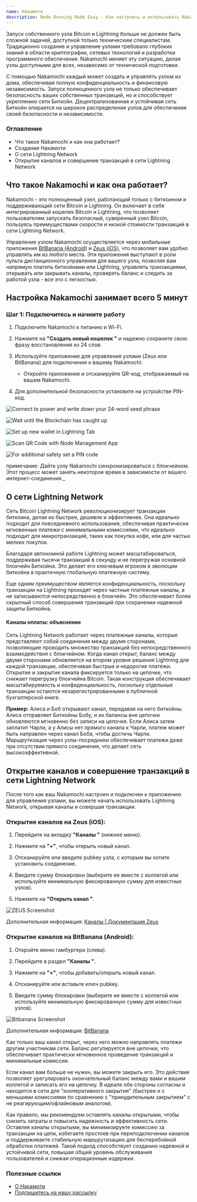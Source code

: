 ```yaml
---
name: Накамоти
description: Node Running Made Easy - Как настроить и использовать Nakamochi Bitcoin и Lightning node.
---
```

Запуск собственного узла Bitcoin и Lightning больше не должен быть сложной задачей, доступной только техническим специалистам. Традиционно создание и управление узлами требовало глубоких знаний в области криптографии, сетевых технологий и разработки программного обеспечения. Nakamochi меняет эту ситуацию, делая узлы доступными для всех, независимо от технической подготовки.

С помощью Nakamochi каждый может создать и управлять узлом из дома, обеспечивая полную конфиденциальность и финансовую независимость. Запуск полноценного узла не только обеспечивает безопасность ваших собственных транзакций, но и способствует укреплению сети Биткойн. Децентрализованная и устойчивая сеть Биткойн опирается на широкое распределение узлов для обеспечения своей безопасности и независимости.

### Оглавление


- Что такое Nakamochi и как она работает?
- Создание Накамоти
- О сети Lightning Network
- Открытие каналов и совершение транзакций в сети Lightning Network

## Что такое Nakamochi и как она работает?

Nakamochi - это полноценный узел, работающий только с биткоином и поддерживающий сети Bitcoin и Lightning. Он включает в себя интегрированный кошелек Bitcoin и Lightning, что позволяет пользователям запускать безопасный, суверенный узел Bitcoin, пользуясь преимуществами скорости и низкой стоимости транзакций в сети Lightning Network.

Управление узлом Nakamochi осуществляется через мобильные приложения [BitBanana (Android)](https://bitbanana.app) и [Zeus (iOS)](https://bitbanana.app), что позволяет вам удобно управлять им из любого места. Эти приложения выступают в роли пульта дистанционного управления для вашего узла, позволяя вам напрямую платить биткойнами или Lightning, управлять транзакциями, открывать или закрывать каналы, проверять баланс и следить за работой узла - все это с легкостью.

## Настройка Nakamochi занимает всего 5 минут

### Шаг 1: Подключитесь и начните работу

1. Подключите Nakamochi к питанию и Wi-Fi.

2. Нажмите на **"Создать новый кошелек "** и надежно сохраните свою фразу восстановления из 24 слов.

3. Используйте приложение для управления узлами (Zeus или BitBanana) для подключения к вашему Nakamochi:


   - Откройте приложение и отсканируйте QR-код, отображаемый на вашем Nakamochi.

4. Для дополнительной безопасности установите на устройстве PIN-код.

![Connect to power and write down your 24-word seed phrase](assets/en/01.webp)

![Wait until the Blockchain has caught up](assets/en/02.webp)

![Set up new wallet in Lightning Tab](assets/en/03.webp)

![Scan QR Code with Node Management App](assets/en/04.webp)

![For additional safety set a PIN code](asset/en/05.webp)

примечание: Дайте узлу Nakamochi синхронизироваться с блокчейном. Этот процесс может занять некоторое время в зависимости от вашего интернет-соединения._

## О сети Lightning Network

Сеть Bitcoin Lightning Network революционизирует транзакции биткоина, делая их быстрее, дешевле и эффективнее. Она идеально подходит для повседневного использования, обеспечивая практически мгновенные платежи с минимальными комиссиями, что идеально подходит для микротранзакций, таких как покупка кофе, или для частых мелких покупок.

Благодаря автономной работе Lightning может масштабироваться, поддерживая тысячи транзакций в секунду и не перегружая основной блокчейн Биткойна. Это делает его ключевым игроком в эволюции биткойна в практичную глобальную платежную систему.

Еще одним преимуществом является конфиденциальность, поскольку транзакции на Lightning проходят через частные платежные каналы, а не записываются непосредственно в блокчейн. Это обеспечивает более скрытный способ совершения транзакций при сохранении надежной защиты Биткойна.

#### Каналы оплаты: объяснение

Сеть Lightning Network работает через платежные каналы, которые представляют собой соединения между двумя сторонами, позволяющие проводить множество транзакций без непосредственного взаимодействия с блокчейном. Когда канал открыт, баланс между двумя сторонами обновляется на втором уровне решения Lightning для каждой транзакции, обеспечивая быстрые и недорогие платежи. Открытие и закрытие канала фиксируется только на цепочке, что снижает перегрузку блокчейна Bitcoin. Такая конструкция обеспечивает масштабируемость и конфиденциальность, поскольку отдельные транзакции остаются незарегистрированными в публичной бухгалтерской книге.

**Пример:** Алиса и Боб открывают канал, передавая на него биткойны. Алиса отправляет Биткойны Бобу, и их балансы вне цепочки обновляются мгновенно без записи на цепочке. Если Алиса затем заплатит Чарли, а у Алисы нет прямого канала к Чарли, платеж может быть направлен через канал Боба, чтобы достичь Чарли. Маршрутизация через узлы-посредники обеспечивает платежи даже при отсутствии прямого соединения, что делает сеть высокоэффективной.

## Открытие каналов и совершение транзакций в сети Lightning Network

После того как ваш Nakamochi настроен и подключен к приложению для управления узлами, вы можете начать использовать Lightning Network, открывая каналы и совершая транзакции.

### Открытие каналов на Zeus (iOS):

1. Перейдите на вкладку **"Каналы "** (нижнее меню).

2. Нажмите на **"+"**, чтобы открыть новый канал.

3. Отсканируйте или введите pubkey узла, с которым вы хотите установить соединение.

4. Введите сумму блокировки (выберите ее вместе с коллегой или используйте минимальную фиксированную сумму для известных узлов).

5. Нажмите на **"Открыть канал "**.

![ZEUS Screenshot](asset/en/06.webp)

Дополнительная информация: [Каналы | Документация Zeus](https://zeusln.app)

### Открытие каналов на BitBanana (Android):

1. Откройте меню гамбургера (слева).

2. Перейдите в раздел **"Каналы "**.

3. Нажмите на **"+"**, чтобы добавить/открыть новый канал.

4. Отсканируйте или вставьте ключ pubkey.

5. Введите сумму блокировки (выберите ее вместе с коллегой или используйте минимальную фиксированную сумму для известных узлов).

![Bitbanana Screenshot](asset/en/07.webp)

Дополнительная информация: [BitBanana](https://bitbanana.com)

Как только ваш канал открыт, через него можно направлять платежи другим участникам сети. Баланс регулируется вне цепочки, что обеспечивает практически мгновенное проведение транзакций и минимальные комиссии.

Если канал вам больше не нужен, вы можете закрыть его. Это действие позволяет урегулировать окончательный баланс между вами и вашим коллегой и записать его на цепочку. В идеале обе стороны согласны и находятся в сети для "кооперативного закрытия" (быстрее и с меньшими комиссиями по сравнению с "принудительным закрытием" с не реагирующим/офлайновым аналогом).

Как правило, мы рекомендуем оставлять каналы открытыми, чтобы снизить затраты и повысить надежность и эффективность сети. Оставляя каналы открытыми, вы минимизируете комиссию за транзакции на цепи, избегаете простоев при переподключении каналов и поддерживаете стабильную маршрутизацию для бесперебойной обработки платежей. Такой подход способствует созданию надежной и устойчивой сети, повышая общий уровень обслуживания пользователей и снижая операционные издержки.

### Полезные ссылки


- [О Накамоти](https://nakamochi.io/)
- [Подпишитесь на нашу рассылку](https://90c7addc.sibforms.com/serve/MUIFAHG7H5YBPpm-kZ8G6TuS-nmL4uaq85rlpBfI__S79tZ5jheIJfF3kJYudycgs_6_RUdDBkt8Sd7OyNL_JDTTJvOb36ifF6vcQoabBXKp4cbefzh1DYqnok_jItexICcQL13ucd2aS581ngqy7jr0Q1H3HhxV3z2eWKE5-Z-YMasj-MMotQeDvdorMCSi0XgCWDqs8rEMQC7E)